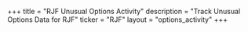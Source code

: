 +++
title = "RJF Unusual Options Activity"
description = "Track Unusual Options Data for RJF"
ticker = "RJF"
layout = "options_activity"
+++

